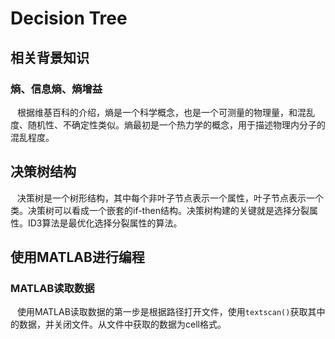# Decision Tree

## 相关背景知识

### 熵、信息熵、熵增益

&ensp; 根据维基百科的介绍，熵是一个科学概念，也是一个可测量的物理量，和混乱度、随机性、不确定性类似。熵最初是一个热力学的概念，用于描述物理内分子的混乱程度。

## 决策树结构

&ensp; 决策树是一个树形结构，其中每个非叶子节点表示一个属性，叶子节点表示一个类。决策树可以看成一个嵌套的if-then结构。决策树构建的关键就是选择分裂属性。ID3算法是最优化选择分裂属性的算法。

## 使用MATLAB进行编程

### MATLAB读取数据
&ensp; 使用MATLAB读取数据的第一步是根据路径打开文件，使用```textscan()```获取其中的数据，并关闭文件。从文件中获取的数据为cell格式。